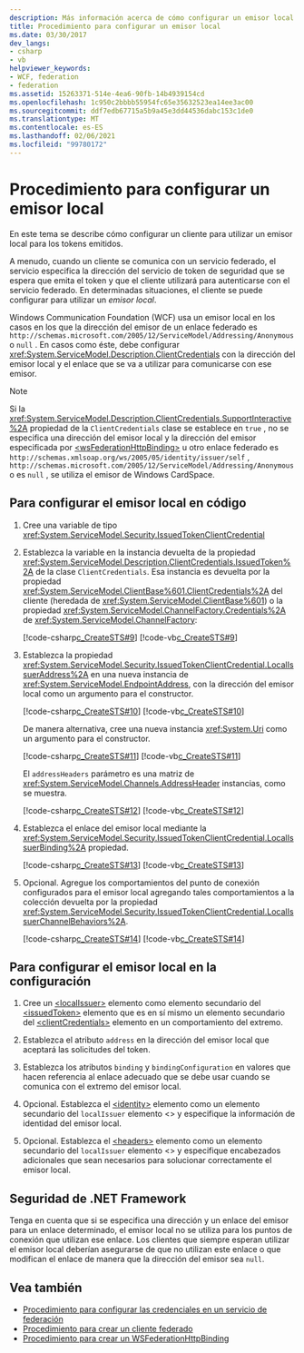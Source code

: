 ```yaml
---
description: Más información acerca de cómo configurar un emisor local
title: Procedimiento para configurar un emisor local
ms.date: 03/30/2017
dev_langs:
- csharp
- vb
helpviewer_keywords:
- WCF, federation
- federation
ms.assetid: 15263371-514e-4ea6-90fb-14b4939154cd
ms.openlocfilehash: 1c950c2bbbb55954fc65e35632523ea14ee3ac00
ms.sourcegitcommit: ddf7edb67715a5b9a45e3dd44536dabc153c1de0
ms.translationtype: MT
ms.contentlocale: es-ES
ms.lasthandoff: 02/06/2021
ms.locfileid: "99780172"
---
```

# <a name="how-to-configure-a-local-issuer"></a>Procedimiento para configurar un emisor local

En este tema se describe cómo configurar un cliente para utilizar un emisor local para los tokens emitidos.

A menudo, cuando un cliente se comunica con un servicio federado, el servicio especifica la dirección del servicio de token de seguridad que se espera que emita el token y que el cliente utilizará para autenticarse con el servicio federado. En determinadas situaciones, el cliente se puede configurar para utilizar un *emisor local*.

Windows Communication Foundation (WCF) usa un emisor local en los casos en los que la dirección del emisor de un enlace federado es `http://schemas.microsoft.com/2005/12/ServiceModel/Addressing/Anonymous` o `null` . En casos como éste, debe configurar <xref:System.ServiceModel.Description.ClientCredentials> con la dirección del emisor local y el enlace que se va a utilizar para comunicarse con ese emisor.

> [!NOTE]
> Si la <xref:System.ServiceModel.Description.ClientCredentials.SupportInteractive%2A> propiedad de la `ClientCredentials` clase se establece en `true` , no se especifica una dirección del emisor local y la dirección del emisor especificada por [\<wsFederationHttpBinding>](../../configure-apps/file-schema/wcf/wsfederationhttpbinding.md) u otro enlace federado es `http://schemas.xmlsoap.org/ws/2005/05/identity/issuer/self` , `http://schemas.microsoft.com/2005/12/ServiceModel/Addressing/Anonymous` o es `null` , se utiliza el emisor de Windows CardSpace.

## <a name="to-configure-the-local-issuer-in-code"></a>Para configurar el emisor local en código

1. Cree una variable de tipo <xref:System.ServiceModel.Security.IssuedTokenClientCredential>

2. Establezca la variable en la instancia devuelta de la propiedad <xref:System.ServiceModel.Description.ClientCredentials.IssuedToken%2A> de la clase `ClientCredentials`. Esa instancia es devuelta por la propiedad <xref:System.ServiceModel.ClientBase%601.ClientCredentials%2A> del cliente (heredada de <xref:System.ServiceModel.ClientBase%601>) o la propiedad <xref:System.ServiceModel.ChannelFactory.Credentials%2A> de <xref:System.ServiceModel.ChannelFactory>:

     [!code-csharp[c_CreateSTS#9](../../../../samples/snippets/csharp/VS_Snippets_CFX/c_creatests/cs/source.cs#9)]
     [!code-vb[c_CreateSTS#9](../../../../samples/snippets/visualbasic/VS_Snippets_CFX/c_creatests/vb/source.vb#9)]

3. Establezca la propiedad <xref:System.ServiceModel.Security.IssuedTokenClientCredential.LocalIssuerAddress%2A> en una nueva instancia de <xref:System.ServiceModel.EndpointAddress>, con la dirección del emisor local como un argumento para el constructor.

     [!code-csharp[c_CreateSTS#10](../../../../samples/snippets/csharp/VS_Snippets_CFX/c_creatests/cs/source.cs#10)]
     [!code-vb[c_CreateSTS#10](../../../../samples/snippets/visualbasic/VS_Snippets_CFX/c_creatests/vb/source.vb#10)]

     De manera alternativa, cree una nueva instancia <xref:System.Uri> como un argumento para el constructor.

     [!code-csharp[c_CreateSTS#11](../../../../samples/snippets/csharp/VS_Snippets_CFX/c_creatests/cs/source.cs#11)]
     [!code-vb[c_CreateSTS#11](../../../../samples/snippets/visualbasic/VS_Snippets_CFX/c_creatests/vb/source.vb#11)]

     El `addressHeaders` parámetro es una matriz de <xref:System.ServiceModel.Channels.AddressHeader> instancias, como se muestra.

     [!code-csharp[c_CreateSTS#12](../../../../samples/snippets/csharp/VS_Snippets_CFX/c_creatests/cs/source.cs#12)]
     [!code-vb[c_CreateSTS#12](../../../../samples/snippets/visualbasic/VS_Snippets_CFX/c_creatests/vb/source.vb#12)]

4. Establezca el enlace del emisor local mediante la <xref:System.ServiceModel.Security.IssuedTokenClientCredential.LocalIssuerBinding%2A> propiedad.

     [!code-csharp[c_CreateSTS#13](../../../../samples/snippets/csharp/VS_Snippets_CFX/c_creatests/cs/source.cs#13)]
     [!code-vb[c_CreateSTS#13](../../../../samples/snippets/visualbasic/VS_Snippets_CFX/c_creatests/vb/source.vb#13)]

5. Opcional. Agregue los comportamientos del punto de conexión configurados para el emisor local agregando tales comportamientos a la colección devuelta por la propiedad <xref:System.ServiceModel.Security.IssuedTokenClientCredential.LocalIssuerChannelBehaviors%2A>.

     [!code-csharp[c_CreateSTS#14](../../../../samples/snippets/csharp/VS_Snippets_CFX/c_creatests/cs/source.cs#14)]
     [!code-vb[c_CreateSTS#14](../../../../samples/snippets/visualbasic/VS_Snippets_CFX/c_creatests/vb/source.vb#14)]

## <a name="to-configure-the-local-issuer-in-configuration"></a>Para configurar el emisor local en la configuración

1. Cree un [\<localIssuer>](../../configure-apps/file-schema/wcf/localissuer.md) elemento como elemento secundario del [\<issuedToken>](../../configure-apps/file-schema/wcf/issuedtoken.md) elemento que es en sí mismo un elemento secundario del [\<clientCredentials>](../../configure-apps/file-schema/wcf/clientcredentials.md) elemento en un comportamiento del extremo.

2. Establezca el atributo `address` en la dirección del emisor local que aceptará las solicitudes del token.

3. Establezca los atributos `binding` y `bindingConfiguration` en valores que hacen referencia al enlace adecuado que se debe usar cuando se comunica con el extremo del emisor local.

4. Opcional. Establezca el [\<identity>](../../configure-apps/file-schema/wcf/identity.md) elemento como un elemento secundario del `localIssuer` elemento <> y especifique la información de identidad del emisor local.

5. Opcional. Establezca el [\<headers>](../../configure-apps/file-schema/wcf/headers.md) elemento como un elemento secundario del `localIssuer` elemento <> y especifique encabezados adicionales que sean necesarios para solucionar correctamente el emisor local.

## <a name="net-framework-security"></a>Seguridad de .NET Framework

Tenga en cuenta que si se especifica una dirección y un enlace del emisor para un enlace determinado, el emisor local no se utiliza para los puntos de conexión que utilizan ese enlace. Los clientes que siempre esperan utilizar el emisor local deberían asegurarse de que no utilizan este enlace o que modifican el enlace de manera que la dirección del emisor sea `null`.

## <a name="see-also"></a>Vea también

- [Procedimiento para configurar las credenciales en un servicio de federación](how-to-configure-credentials-on-a-federation-service.md)
- [Procedimiento para crear un cliente federado](how-to-create-a-federated-client.md)
- [Procedimiento para crear un WSFederationHttpBinding](how-to-create-a-wsfederationhttpbinding.md)
